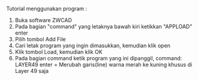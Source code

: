 Tutorial menggunakan program :

1. Buka software ZWCAD
2. Pada bagian "command" yang letaknya bawah kiri ketikkan "APPLOAD" enter
3. Pilih tombol Add File
4. Cari letak program yang ingin dimasukkan, kemudian klik open
5. Klik tombol Load, kemudian klik OK
6. Pada bagian command ketik program yang ini dipanggil,
	command: LAYER49 enter = Merubah garis(line) warna merah ke kuning khusus di Layer 49 saja
